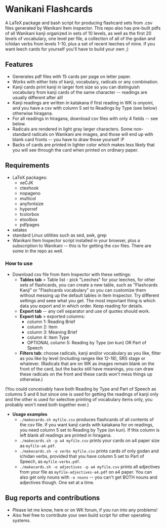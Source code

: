 # Wanikani Flashcards

A LaTeX package and bash script for producing flashcard sets from .csv files generated by Wanikani Item inspector. This repo also has pre-built pdfs of all Wanikani kanji organized in sets of 10 levels, as well as the first 20 levels of vocabulary, one level per file, a collection of all of the godan and ichidan verbs from levels 1-10, plus a set of recent leeches of mine. If you want leech cards for yourself you'll have to build your own ;)

## Features

- Generates pdf files with 15 cards per page on letter paper.
- Works with either lists of kanji, vocabulary, radicals or any combination. 
- Kanji cards print kanji in larger font size so you can distinguish vocabulary from kanji cards of the same character -- readings are usually different after all!
- Kanji readings are written in katakana if first reading in WK is onyomi, and you have a csv with column 5 set to Readings by Type (see below) otherwise hiragana.
- For all readings in hiragana, download csv files with only 4 fields -- see below.
- Radicals are rendered in light gray larger characters. Some non-standard radicals on Wanikani are images, and those will end up with blank card fronts -- you have to draw those yourself :P
- Backs of cards are printed in lighter color which makes less likely that you will see through the card when printed on ordinary paper.


## Requirements

- LaTeX packages:
  - xeCJK
  - ctexhook
  - nopageno
  - multicol
  - anyfontsize
  - hyperref
  - tcolorbox
  - etoolbox
  - pdfpages
- xelatex
- standard Linux utilities such as sed, awk, grep
- Wanikani Item Inspector script installed in your browser, plus a subscription to Wanikani -- this is for getting the csv files. There are some in the repo as well.

### How to use

- Download csv file from Item Inspector with these settings:
  - **Tables tab** > Table list - pick "Leeches" for your leeches, for other sets of flashcards, you can create a new table, such as "Flashcards Kanji" or "Flashcards vocabulary" so you can customize them without messing up the default tables in Item Inspector. Try different settings and seee what you get. The most important thing is which data you export and in which order. Keep reading for details.
  - **Export tab** -- any cell separator and use of quotes should work.
  - **Export tab** > exported columns:
    - column 1: Reading Brief
    - column 2: Item
    - column 3: Meaning Brief
    - column 4: Item Type
    - OPTIONAL column 5: Reading by Type (on kun) OR Part of Speech 
  - **Filters tab:** choose radicals, kanji and/or vocabulary as you like, filter as you like by level (including ranges like 12-18), SRS stage or whatever. (Radicals that are on WK as images remain blank on the front of the card, but the backs still have meanings, you can draw these radicals on the front and these cards won't mess things up otherwise.)

(You could conceivably have both Reading by Type and Part of Speech as columns 5 and 6 but since one is used for getting the readings of kanji only and the other is used for selective printing of vocabulary items only, you probably won't need both together ever.)

- **Usage examples**
  - `./makecards.sh myfile.csv` produces flashcards of all contents of the csv file. If you want kanji cards with katakana for on readings, you need column 5 set to Reading by Type (on kun). If this column is left blank all readings are printed in hiragana.
  - `./makecards.sh -p a4 myfile.csv` prints your cards on a4 paper size as `myfile-a4.pdf`.
  - `./makecards.sh -o verbs myfile.csv` prints cards of only godan and ichidan verbs, provided that you have column 5 set to Part of Speech, as `myfile-verbs.pdf`.
  - `./makecards.sh -o adjectives -p a4 myfile.csv` prints all adjectives from your file as `myfile-adjectives-a4.pdf` on a4 paper. You can also get only nouns with `-o nouns` -- you can't get BOTH nouns and adjectives though. One set at a time.

## Bug reports and contributions

- Please let me know, here or on WK forum, if you run into any problems!
- Also feel free to contribute your own build script for other operating systems.

